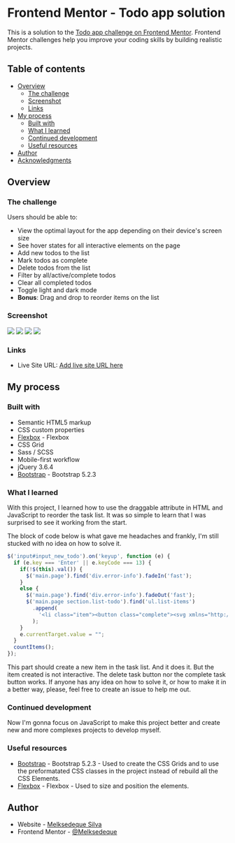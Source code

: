# Frontend Mentor - Todo app solution

This is a solution to the [Todo app challenge on Frontend Mentor](https://www.frontendmentor.io/challenges/todo-app-Su1_KokOW). Frontend Mentor challenges help you improve your coding skills by building realistic projects. 

## Table of contents

- [Overview](#overview)
  - [The challenge](#the-challenge)
  - [Screenshot](#screenshot)
  - [Links](#links)
- [My process](#my-process)
  - [Built with](#built-with)
  - [What I learned](#what-i-learned)
  - [Continued development](#continued-development)
  - [Useful resources](#useful-resources)
- [Author](#author)
- [Acknowledgments](#acknowledgments)

## Overview

### The challenge

Users should be able to:

- View the optimal layout for the app depending on their device's screen size
- See hover states for all interactive elements on the page
- Add new todos to the list
- Mark todos as complete
- Delete todos from the list
- Filter by all/active/complete todos
- Clear all completed todos
- Toggle light and dark mode
- **Bonus**: Drag and drop to reorder items on the list

### Screenshot

![](./todo-app-light-desktop.png)
![](./todo-app-light-mobile.png)
![](./todo-app-dark-desktop.png)
![](./todo-app-dark-mobile.png)


### Links

- Live Site URL: [Add live site URL here](https://melksedeque.github.io/todo-list-app/)

## My process

### Built with

- Semantic HTML5 markup
- CSS custom properties
- [Flexbox](https://css-tricks.com/snippets/css/a-guide-to-flexbox/) - Flexbox
- CSS Grid
- Sass / SCSS
- Mobile-first workflow
- jQuery 3.6.4
- [Bootstrap](https://getbootstrap.com/) - Bootstrap 5.2.3

### What I learned

With this project, I learned how to use the draggable attribute in HTML and JavaScript to reorder the task list. It was so simple to learn that I was surprised to see it working from the start.

The block of code below is what gave me headaches and frankly, I'm still stucked with no idea on how to solve it.

```js
$('input#input_new_todo').on('keyup', function (e) {
  if (e.key === 'Enter' || e.keyCode === 13) {
    if(!$(this).val()) {
      $('main.page').find('div.error-info').fadeIn('fast');
    }
    else {
      $('main.page').find('div.error-info').fadeOut('fast');
      $('main.page section.list-todo').find('ul.list-items')
        .append(
          '<li class="item"><button class="complete"><svg xmlns="http://www.w3.org/2000/svg" width="11" height="9"><path transform="translate(0, -15.674)" fill="none" stroke="#FFF" stroke-width="2" d="M1 4.304L3.696 7l6-6"/></svg></button><span class="title">' + $(this).val() + '</span><button class="delete"><svg xmlns="http://www.w3.org/2000/svg" width="18" height="18"><path fill="#494C6B" fill-rule="evenodd" d="M16.97 0l.708.707L9.546 8.84l8.132 8.132-.707.707-8.132-8.132-8.132 8.132L0 16.97l8.132-8.132L0 .707.707 0 8.84 8.132 16.971 0z"/></svg></button></li>'
        );
    }
    e.currentTarget.value = "";
  }
  countItems();
});
```

This part should create a new item in the task list. And it does it. But the item created is not interactive. The delete task button nor the complete task button works. If anyone has any idea on how to solve it, or how to make it in a better way, please, feel free to create an issue to help me out.

### Continued development

Now I'm gonna focus on JavaScript to make this project better and create new and more complexes projects to develop myself.

### Useful resources

- [Bootstrap](https://getbootstrap.com/) - Bootstrap 5.2.3 - Used to create the CSS Grids and to use the preformatated CSS classes in the project instead of rebuild all the CSS Elements.
- [Flexbox](https://css-tricks.com/snippets/css/a-guide-to-flexbox/) - Flexbox - Used to size and position the elements.

## Author

- Website - [Melksedeque Silva](https://github.com/Melksedeque/)
- Frontend Mentor - [@Melksedeque](https://www.frontendmentor.io/profile/Melksedeque)